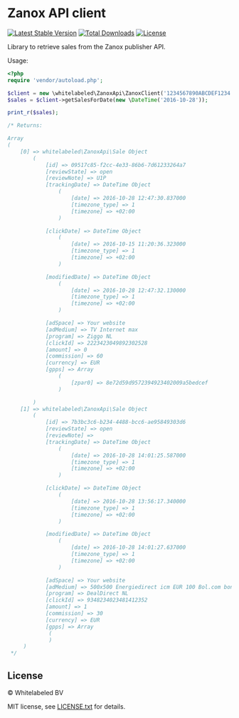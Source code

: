 # Zanox API client

[![Latest Stable Version](https://img.shields.io/packagist/v/whitelabeled/zanox-api-client.svg)](https://packagist.org/packages/whitelabeled/zanox-api-client)
[![Total Downloads](https://img.shields.io/packagist/dt/whitelabeled/zanox-api-client.svg)](https://packagist.org/packages/whitelabeled/zanox-api-client)
[![License](https://img.shields.io/packagist/l/whitelabeled/zanox-api-client.svg)](https://packagist.org/packages/whitelabeled/zanox-api-client)

Library to retrieve sales from the Zanox publisher API.

Usage:

```php
<?php
require 'vendor/autoload.php';

$client = new \whitelabeled\ZanoxApi\ZanoxClient('1234567890ABCDEF1234', 'yoursecret');
$sales = $client->getSalesForDate(new \DateTime('2016-10-28'));

print_r($sales);

/* Returns:

Array
(
    [0] => whitelabeled\ZanoxApi\Sale Object
        (
            [id] => 09517c85-f2cc-4e33-86b6-7d61233264a7
            [reviewState] => open
            [reviewNote] => U1P
            [trackingDate] => DateTime Object
                (
                    [date] => 2016-10-28 12:47:30.837000
                    [timezone_type] => 1
                    [timezone] => +02:00
                )

            [clickDate] => DateTime Object
                (
                    [date] => 2016-10-15 11:20:36.323000
                    [timezone_type] => 1
                    [timezone] => +02:00
                )

            [modifiedDate] => DateTime Object
                (
                    [date] => 2016-10-28 12:47:32.130000
                    [timezone_type] => 1
                    [timezone] => +02:00
                )

            [adSpace] => Your website
            [adMedium] => TV Internet max
            [program] => Ziggo NL
            [clickId] => 2223423049892302528
            [amount] => 0
            [commission] => 60
            [currency] => EUR
            [gpps] => Array
                (
                    [zpar0] => 8e72d59d9572394923402009a5bedcef
                )

        )
    [1] => whitelabeled\ZanoxApi\Sale Object
        (
            [id] => 7b3bc3c6-b234-4488-bcc6-ae95849303d6
            [reviewState] => open
            [reviewNote] => 
            [trackingDate] => DateTime Object
                (
                    [date] => 2016-10-28 14:01:25.587000
                    [timezone_type] => 1
                    [timezone] => +02:00
                )

            [clickDate] => DateTime Object
                (
                    [date] => 2016-10-28 13:56:17.340000
                    [timezone_type] => 1
                    [timezone] => +02:00
                )

            [modifiedDate] => DateTime Object
                (
                    [date] => 2016-10-28 14:01:27.637000
                    [timezone_type] => 1
                    [timezone] => +02:00
                )

            [adSpace] => Your website
            [adMedium] => 500x500 Energiedirect icm EUR 100 Bol.com bon
            [program] => DealDirect NL
            [clickId] => 9348234023481412352
            [amount] => 1
            [commission] => 30
            [currency] => EUR
            [gpps] => Array
             (
             )
     )
 */
```

## License

© Whitelabeled BV

MIT license, see [LICENSE.txt](LICENSE.txt) for details.